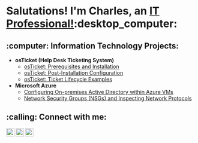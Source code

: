 <h1>Salutations! I'm Charles, an <a href="https://linkedin.com/in/cscottspain">IT Professional!</a>:desktop_computer:</h1>

<h2>:computer: Information Technology Projects:</h2>

- <b>osTicket (Help Desk Ticketing System)</b>
  - [osTicket: Prerequisites and Installation](https://github.com/cscottspain/osticket-prereqs)
  - [osTicket: Post-Installation Configuration](https://github.com/cscottspain/post-install-config)
  - [osTicket: Ticket Lifecycle Examples](https://github.com/cscottspain/ticket-lifecycle)
- <b>Microsoft Azure</b>
  - [Configuring On-premises Active Directory within Azure VMs](https://github.com/cscottspain/configure-ad)
  - [Network Security Groups (NSGs) and Inspecting Network Protocols](https://github.com/cscottspain/azure-network-protocols)

<h2>:calling: Connect with me:</h2>

[<img align="left" alt="Josh | Twitter" width="22px" src="https://cdn.jsdelivr.net/npm/simple-icons@v3/icons/twitter.svg" />][twitter]
[<img align="left" alt="Josh | LinkedIn" width="22px" src="https://cdn.jsdelivr.net/npm/simple-icons@v3/icons/linkedin.svg" />][linkedin]
[<img align="left" alt="Josh | Instagram" width="22px" src="https://cdn.jsdelivr.net/npm/simple-icons@v3/icons/instagram.svg" />][instagram]

[twitter]: https://twitter.com/cscottspain
[instagram]: https://www.instagram.com/cscottspain
[linkedin]: https://linkedin.com/in/cscottspain
